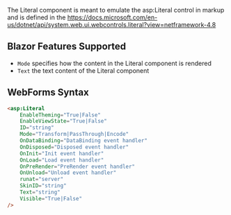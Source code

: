 The Literal component is meant to emulate the asp:Literal control in markup and is defined in the https://docs.microsoft.com/en-us/dotnet/api/system.web.ui.webcontrols.literal?view=netframework-4.8

## Blazor Features Supported

- `Mode` specifies how the content in the Literal component is rendered
- `Text` the text content of the Literal component

## WebForms Syntax

```html
<asp:Literal
    EnableTheming="True|False"
    EnableViewState="True|False"
    ID="string"
    Mode="Transform|PassThrough|Encode"
    OnDataBinding="DataBinding event handler"
    OnDisposed="Disposed event handler"
    OnInit="Init event handler"
    OnLoad="Load event handler"
    OnPreRender="PreRender event handler"
    OnUnload="Unload event handler"
    runat="server"
    SkinID="string"
    Text="string"
    Visible="True|False"
/>
```
